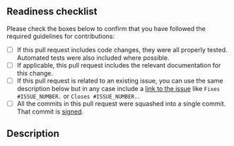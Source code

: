 <!-- prettier-ignore-start -->
<!-- markdownlint-disable-next-line MD041 -->
## Readiness checklist
<!-- prettier-ignore-end -->

Please check the boxes below to confirm that you have followed the
required guidelines for contributions:

- [ ] If this pull request includes code changes, they were all properly tested. Automated tests were also included where possible.
- [ ] If applicable, this pull request includes the relevant documentation for this change.
- [ ] If this pull request is related to an existing issue, you can use the same description below but in any case include a [link to the issue](https://docs.github.com/en/issues/tracking-your-work-with-issues/using-issues/linking-a-pull-request-to-an-issue) like `Fixes #ISSUE_NUMBER.` or `Closes #ISSUE_NUMBER.`.
- [ ] All the commits in this pull request were squashed into a single commit. That commit is [signed](https://docs.github.com/en/authentication/managing-commit-signature-verification).

<!-- prettier-ignore-start -->
<!-- markdownlint-disable-next-line MD041 -->
## Description
<!-- prettier-ignore-end -->
